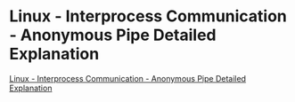 # Linux - Interprocess Communication - Anonymous Pipe Detailed Explanation
[Linux - Interprocess Communication - Anonymous Pipe Detailed Explanation](https://aiwithcloud.com/2022/09/19/linux___interprocess_communication___anonymous_pipe_detailed_explanation/)